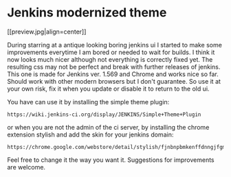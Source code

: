 Jenkins modernized theme
========================

[[preview.jpg|align=center]]

During starring at a antique looking boring jenkins ui I started to make some improvements 
everytime I am bored or needed to wait for builds.
I think it now looks much nicer although not everything is correctly fixed yet.
The resulting css may not be perfect and break with further releases of jenkins.
This one is made for Jenkins ver. 1.569 and Chrome and works nice so far.
Should work with other modern browsers but I don't guarantee.
So use it at your own risk, fix it when you update or disable it to return to the old ui.

You have can use it by installing the simple theme plugin:

    https://wiki.jenkins-ci.org/display/JENKINS/Simple+Theme+Plugin

or when you are not the admin of the ci server, by installing the chrome extension stylish and add the skin for your jenkins domain:

    https://chrome.google.com/webstore/detail/stylish/fjnbnpbmkenffdnngjfgmeleoegfcffe

Feel free to change it the way you want it.
Suggestions for improvements are welcome.
